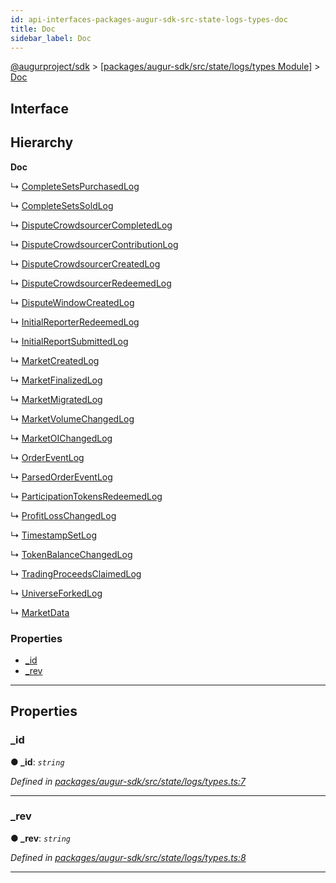 ```yaml
---
id: api-interfaces-packages-augur-sdk-src-state-logs-types-doc
title: Doc
sidebar_label: Doc
---
```


[@augurproject/sdk](api-readme.md) > [[packages/augur-sdk/src/state/logs/types Module]](api-modules-packages-augur-sdk-src-state-logs-types-module.md) > [Doc](api-interfaces-packages-augur-sdk-src-state-logs-types-doc.md)

## Interface

## Hierarchy

**Doc**

↳  [CompleteSetsPurchasedLog](api-interfaces-packages-augur-sdk-src-state-logs-types-completesetspurchasedlog.md)

↳  [CompleteSetsSoldLog](api-interfaces-packages-augur-sdk-src-state-logs-types-completesetssoldlog.md)

↳  [DisputeCrowdsourcerCompletedLog](api-interfaces-packages-augur-sdk-src-state-logs-types-disputecrowdsourcercompletedlog.md)

↳  [DisputeCrowdsourcerContributionLog](api-interfaces-packages-augur-sdk-src-state-logs-types-disputecrowdsourcercontributionlog.md)

↳  [DisputeCrowdsourcerCreatedLog](api-interfaces-packages-augur-sdk-src-state-logs-types-disputecrowdsourcercreatedlog.md)

↳  [DisputeCrowdsourcerRedeemedLog](api-interfaces-packages-augur-sdk-src-state-logs-types-disputecrowdsourcerredeemedlog.md)

↳  [DisputeWindowCreatedLog](api-interfaces-packages-augur-sdk-src-state-logs-types-disputewindowcreatedlog.md)

↳  [InitialReporterRedeemedLog](api-interfaces-packages-augur-sdk-src-state-logs-types-initialreporterredeemedlog.md)

↳  [InitialReportSubmittedLog](api-interfaces-packages-augur-sdk-src-state-logs-types-initialreportsubmittedlog.md)

↳  [MarketCreatedLog](api-interfaces-packages-augur-sdk-src-state-logs-types-marketcreatedlog.md)

↳  [MarketFinalizedLog](api-interfaces-packages-augur-sdk-src-state-logs-types-marketfinalizedlog.md)

↳  [MarketMigratedLog](api-interfaces-packages-augur-sdk-src-state-logs-types-marketmigratedlog.md)

↳  [MarketVolumeChangedLog](api-interfaces-packages-augur-sdk-src-state-logs-types-marketvolumechangedlog.md)

↳  [MarketOIChangedLog](api-interfaces-packages-augur-sdk-src-state-logs-types-marketoichangedlog.md)

↳  [OrderEventLog](api-interfaces-packages-augur-sdk-src-state-logs-types-ordereventlog.md)

↳  [ParsedOrderEventLog](api-interfaces-packages-augur-sdk-src-state-logs-types-parsedordereventlog.md)

↳  [ParticipationTokensRedeemedLog](api-interfaces-packages-augur-sdk-src-state-logs-types-participationtokensredeemedlog.md)

↳  [ProfitLossChangedLog](api-interfaces-packages-augur-sdk-src-state-logs-types-profitlosschangedlog.md)

↳  [TimestampSetLog](api-interfaces-packages-augur-sdk-src-state-logs-types-timestampsetlog.md)

↳  [TokenBalanceChangedLog](api-interfaces-packages-augur-sdk-src-state-logs-types-tokenbalancechangedlog.md)

↳  [TradingProceedsClaimedLog](api-interfaces-packages-augur-sdk-src-state-logs-types-tradingproceedsclaimedlog.md)

↳  [UniverseForkedLog](api-interfaces-packages-augur-sdk-src-state-logs-types-universeforkedlog.md)

↳  [MarketData](api-interfaces-packages-augur-sdk-src-state-logs-types-marketdata.md)

### Properties

* [_id](api-interfaces-packages-augur-sdk-src-state-logs-types-doc.md#_id)
* [_rev](api-interfaces-packages-augur-sdk-src-state-logs-types-doc.md#_rev)

---

## Properties

<a id="_id"></a>

###  _id

**● _id**: *`string`*

*Defined in [packages/augur-sdk/src/state/logs/types.ts:7](https://github.com/AugurProject/augur/blob/0ea8996003/packages/augur-sdk/src/state/logs/types.ts#L7)*

___
<a id="_rev"></a>

###  _rev

**● _rev**: *`string`*

*Defined in [packages/augur-sdk/src/state/logs/types.ts:8](https://github.com/AugurProject/augur/blob/0ea8996003/packages/augur-sdk/src/state/logs/types.ts#L8)*

___


